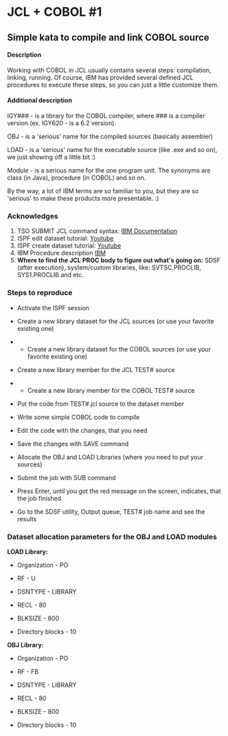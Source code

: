 # JCL + COBOL #1

## Simple kata to compile and link COBOL source

#### Description

Working with COBOL in JCL usually contains several steps: compilation, linking, running. Of course, IBM has provided several defined JCL procedures to execute these steps, so you can just a little customize them.

#### Additional description

IGY### - is a library for the COBOL compiler, where ### is a compiler version (ex. IGY620 - is a 6.2 version).

OBJ - is a 'serious' name for the compiled sources (basically assembler)

LOAD - is a 'serious' name for the executable source (like .exe and so on), we just showing off a little bit :)

Module - is a serious name for the one program unit. The synonyms are class (in Java), procedure (in COBOL) and so on.

By the way, a lot of IBM terms are so familiar to you, but they are so 'serious' to make these products more presentable. :)

### Acknowledges

1. TSO SUBMIT JCL command syntax: [IBM Documentation](https://www.ibm.com/support/knowledgecenter/SSLTBW_2.2.0/com.ibm.zos.v2r2.ikjc500/ikj2l2_SUBMIT_command_syntax.htm)
2. ISPF edit dataset tutorial: [Youtube](https://www.youtube.com/watch?v=-FUNDgcDRWk) 
3. ISPF create dataset tutorial: [Youtube](https://www.youtube.com/watch?v=aZRWZ_HypRQ&t=332s)
4. IBM Procedure description [IBM](https://www.ibm.com/support/knowledgecenter/zosbasics/com.ibm.zos.zappldev/zappldev_115.htm)
5. **Where to find the JCL PROC body to figure out what's going on:** SDSF (after execution), system/custom libraries, like: SVTSC.PROCLIB, SYS1.PROCLIB and etc.

### Steps to reproduce

- Activate the ISPF session

- Create a new library dataset for the JCL sources (or use your favorite existing one)

- - Create a new library dataset for the COBOL sources (or use your favorite existing one)

- Create a new library member for the JCL TEST# source

- - Create a new library member for the COBOL TEST# source

- Put the code from TEST#.jcl source to the dataset member

- Write some simple COBOL code to compile

- Edit the code with the changes, that you need

- Save the changes with SAVE command

- Allocate the OBJ and LOAD Libraries (where you need to put your sources)

- Submit the job with SUB command

- Press Enter, until you got the red message on the screen, indicates, that the job finished

- Go to the SDSF utility, Output queue, TEST# job name and see the results

### Dataset allocation parameters for the OBJ and LOAD modules

**LOAD Library:**

- Organization - PO

- RF - U

- DSNTYPE - LIBRARY

- RECL - 80

- BLKSIZE - 800

- Directory blocks - 10

**OBJ Library:**

- Organization - PO

- RF - FB

- DSNTYPE - LIBRARY

- RECL - 80

- BLKSIZE - 800

- Directory blocks - 10
